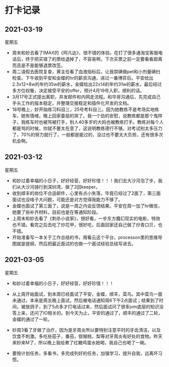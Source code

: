 # 打卡记录

## 2021-03-19

星期五

* 周末和妙去看了IMAX的《阿凡达》，很不错的体验。在打了很多通淘宝客服电话后，终于把买错了的票给退掉了，不容易啊，下次买票之前一定要看看距离而且是不是能够退票改签。
* 周二请假去医院复查，黄主任看了血液指标后，让我禁碘做pet和小剂量碘扫检查。下午收到平安和金蝶的hr的薪资沟通，进过一番博弈后。平安给出2.3x12+8w的年约35w的薪水，金蝶给出22x14的年约31w的薪水，最后经过多方位权衡，决定接受平安的offer，预计4月19号入职，顺利的话。
* 3月17号正式提出离职，并发邮件和内网走流程。和华哥沟通后，先完成自己手头工作的版本稳定，并整理交接稳定和插件化开发的文档。
* 18号晚上，妙开始练习科目三，25号考科目三。因为她教练不是考场实地练车，她有情绪，晚上回家委屈的哭了。我一个劲的安慰，说教练都是那个鬼样子，我练车时也被骂被打手，别人40多岁的大妈也被教练打手。教练对每个人都是骂的时候，你就不要太在意了，这说明教练德行不够。对考试别太多压力了，70%的努力就行了，一般都是能过的，没过也不要太大负担，还有很多次机会啊。

## 2021-03-12

星期五

* 和妙过着幸福的小日子，好好经营，好好珍惜！！！我们去大沙河泡了步，我们从大沙河骑行到深圳湾，做了2回keeper。
* 收到顺丰的岗位不合适邮件，心里有点小失落，毕竟已经过了2面了，第三面面试也没啥子大问题，可能还是对方觉得我能力不够了。
* 金蝶也面试了第三面了，说是一周之内会反馈结果。平安在周一加了hr微信，她要了些补齐材料，目前也是在等通知阶段。
* 上周末和妙去看了《刺杀小说家》，很好看，一步东方魔幻现实的电影，特效也不错。看完之后去吃了炒花甲，很好吃，后面回家还自己做了炒青口贝，也不错。
* 开始准备写一本关于工作总结的书，用看云这个平台，processon里的思维导图就是提纲，然后把最近面试的也做一个面试经验总结写进去。

## 2021-03-05

星期五

* 和妙过着幸福的小日子，好好经营，好好珍惜！！！

* 从上周开始面试，到本周已经面试了平安，金蝶，顺丰，菜鸟。其中菜鸟一面未通过，本来是周五晚上面试，然后被电话通知周6下午2点面试；结果到了时间，被放鸽子，到了5点多才打电话过来，然后面试问了很多jvm底层的知识没答上来，还问了IO相关的。到今天为止，平安的通过了，顺丰的通过了二轮，金蝶的通过了一轮。

* 妙周3看了牙做了治疗，因为是牙周炎所以要特别注意平时的牙齿清洁，以及饮食不刺激。多吃些茄子，番茄，猕猴桃，梨等对牙周炎有好处的食物。昨天来妙来M了，所以晚上我给煮了红糖鸡蛋水她喝，我自己也喝了一碗。

* 要按计划任务，多看书，多完成列好的任务，加强学习，提升自我，远离坏习惯。

  

